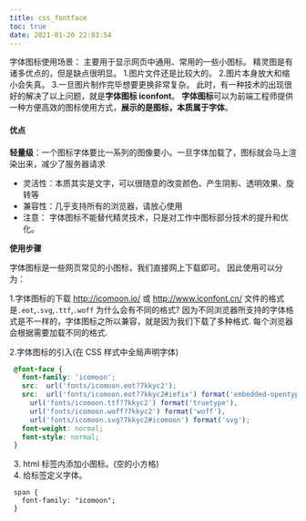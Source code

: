 ```yaml
---
title: css_fontface
toc: true
date: 2021-01-20 22:03:54
---
```

字体图标使用场景：  主要用于显示网页中通用、常用的一些小图标。
精灵图是有诸多优点的，但是缺点很明显。
1.图片文件还是比较大的。
2.图片本身放大和缩小会失真。
3.一旦图片制作完毕想要更换非常复杂。
此时，有一种技术的出现很好的解决了以上问题，就是**字体图标 iconfont**。
**字体图标**可以为前端工程师提供一种方便高效的图标使用方式，**展示的是图标，本质属于字体**。
#### 优点

**轻量级**：一个图标字体要比一系列的图像要小。一旦字体加载了，图标就会马上渲染出来，减少了服务器请求
- 灵活性：本质其实是文字，可以很随意的改变颜色、产生阴影、透明效果、旋转等
- 兼容性：几乎支持所有的浏览器，请放心使用
- 注意： 字体图标不能替代精灵技术，只是对工作中图标部分技术的提升和优化。


**使用步骤**

字体图标是一些网页常见的小图标，我们直接网上下载即可。 因此使用可以分为：

1.字体图标的下载 http://icomoon.io/ 或 http://www.iconfont.cn/
文件的格式是`.eot`,`.svg`,`.ttf`,`.woff`
为什么会有不同的格式? 因为不同浏览器所支持的字体格式是不一样的，字体图标之所以兼容，就是因为我们下载了多种格式. 每个浏览器会根据需要加载不同的格式.


2.字体图标的引入(在 CSS 样式中全局声明字体)

```css
 @font-face {
   font-family: 'icomoon';
   src:  url('fonts/icomoon.eot?7kkyc2');
   src:  url('fonts/icomoon.eot?7kkyc2#iefix') format('embedded-opentype'),
     url('fonts/icomoon.ttf?7kkyc2') format('truetype'),
     url('fonts/icomoon.woff?7kkyc2') format('woff'),
     url('fonts/icomoon.svg?7kkyc2#icomoon') format('svg');
   font-weight: normal;
   font-style: normal;
 }
```
3. html 标签内添加小图标。(空的小方格)
4. 给标签定义字体。

  ```
   span {
     font-family: "icomoon";
   }
  ```

